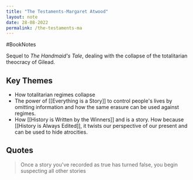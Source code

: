```yaml
---
title: "The Testaments-Margaret Atwood"
layout: note
date: 28-08-2022
permalink: /the-testaments-ma
---
```


#BookNotes 

Sequel to *The Handmaid's Tale*, dealing with the collapse of the totalitarian theocracy of Gilead.

## Key Themes

-   How totalitarian regimes collapse
-   The power of [[Everything is a Story]] to control people's lives by omitting information and how the same erasure can be used against regimes.
-  How [[History is Written by the Winners]] and is a story. How because [[History is Always Edited]], it twists our perspective of our present and can be used to hide atrocities.

## Quotes

> Once a story you've recorded as true has turned false, you begin suspecting all other stories

